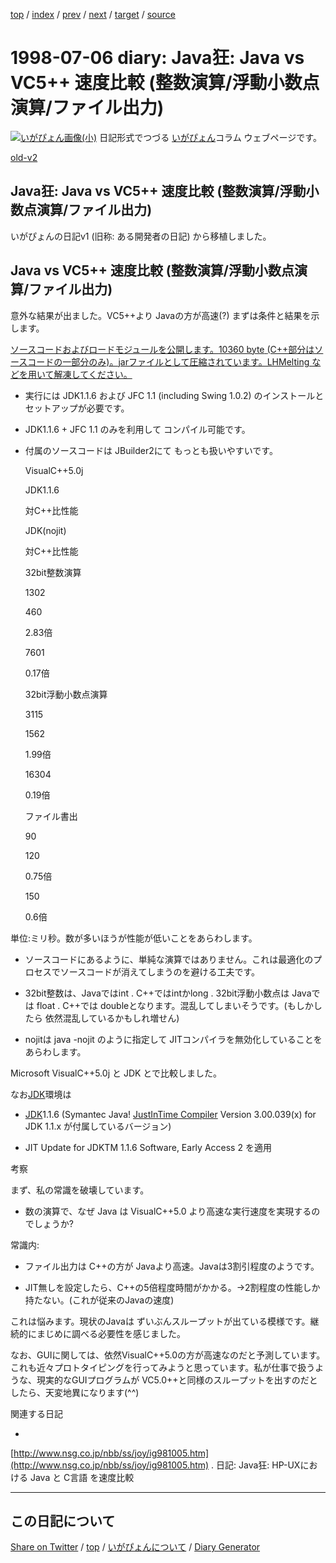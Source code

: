 [top](../index.html) 
 / [index](https://igapyon.github.io/diary/1998/index.html) 
 / [prev](https://igapyon.github.io/diary/1997/ig970723.html) 
 / [next](https://igapyon.github.io/diary/2000/ig000120.html) 
 / [target](https://igapyon.github.io/diary/1998/ig980706.html) 
 / [source](https://github.com/igapyon/diary/blob/gh-pages/1998/ig980706.html.src.md) 

1998-07-06 diary: Java狂: Java vs VC5++ 速度比較 (整数演算/浮動小数点演算/ファイル出力)
=====================================================================================================
[![いがぴょん画像(小)](https://igapyon.github.io/diary/images/iga200306s.jpg "いがぴょん")](https://igapyon.github.io/diary/memo/memoigapyon.html) 日記形式でつづる [いがぴょん](https://igapyon.github.io/diary/memo/memoigapyon.html)コラム ウェブページです。

[old-v2](ig980706-orig.html)

## Java狂: Java vs VC5++ 速度比較 (整数演算/浮動小数点演算/ファイル出力)

いがぴょんの日記v1 (旧称: ある開発者の日記) から移植しました。


## Java vs VC5++ 速度比較 (整数演算/浮動小数点演算/ファイル出力)

意外な結果が出ました。VC5++より Javaの方が高速(?) まずは条件と結果を示します。

  
[ソースコードおよびロードモジュールを公開します。](ig980706.jar)[10360
  byte](ig980706.jar)[ ](ig980706.jar)[(C++部分はソースコードの一部分のみ)。jarファイルとして圧縮されています。LHMelting
  などを用いて解凍してください。](ig980706.jar)

  
* 実行には JDK1.1.6 および JFC 1.1 (including Swing 1.0.2) のインストールとセットアップが必要です。
    
* JDK1.1.6 + JFC 1.1 のみを利用して コンパイル可能です。
    
* 付属のソースコードは JBuilder2にて もっとも扱いやすいです。
  


    VisualC++5.0j

    JDK1.1.6

    対C++比性能

    JDK(nojit)

    対C++比性能

    32bit整数演算

    1302

    460

    2.83倍

    7601

    0.17倍

    32bit浮動小数点演算

    3115

    1562

    1.99倍

    16304

    0.19倍

    ファイル書出

    90

    120

    0.75倍

    150

    0.6倍

単位:ミリ秒。数が多いほうが性能が低いことをあらわします。

* ソースコードにあるように、単純な演算ではありません。これは最適化のプロセスでソースコードが消えてしまうのを避ける工夫です。
  
* 32bit整数は、Javaではint . C++ではintかlong . 32bit浮動小数点は Javaでは float
  . C++では doubleとなります。混乱してしまいそうです。(もしかしたら 依然混乱しているかもしれ増せん)
  
* nojitは java -nojit のように指定して JITコンパイラを無効化していることをあらわします。

Microsoft VisualC++5.0j と JDK とで比較しました。

なお[JDK](http://java.sun.com/products/jdk/1.1/)環境は

* [JDK](http://java.sun.com/products/jdk/1.1/)1.1.6
  (Symantec Java! [JustInTime
  Compiler](http://www.javacats.com/jp/articles/chuckmcmanis091696.html) Version 3.00.039(x) for JDK 1.1.x が付属しているバージョン)
  
* JIT Update for JDKTM 1.1.6 Software, Early Access 2 を適用

考察

まず、私の常識を破壊しています。

* 数の演算で、なぜ Java は VisualC++5.0 より高速な実行速度を実現するのでしょうか?

常識内:

* ファイル出力は C++の方が Javaより高速。Javaは3割引程度のようです。
  
* JIT無しを設定したら、C++の5倍程度時間がかかる。→2割程度の性能しか持たない。(これが従来のJavaの速度)

これは悩みます。現状のJavaは ずいぶんスループットが出ている模様です。継続的にまじめに調べる必要性を感じました。

なお、GUIに関しては、依然VisualC++5.0の方が高速なのだと予測しています。これも近々プロトタイピングを行ってみようと思っています。私が仕事で扱うような、現実的なGUIプログラムが
VC5.0++と同様のスループットを出すのだとしたら、天変地異になります(^^)

関連する日記

* 
  
[http://www.nsg.co.jp/nbb/ss/joy/ig981005.htm](http://www.nsg.co.jp/nbb/ss/joy/ig981005.htm)
. 日記: Java狂: HP-UXにおける Java と C言語 を速度比較

----------------------------------------------------------------------------------------------------

## この日記について

[Share on Twitter](https://twitter.com/intent/tweet?hashtags=igapyon%2Cdiary%2C%E3%81%84%E3%81%8C%E3%81%B4%E3%82%87%E3%82%93&text=Java%E7%8B%82%3A+Java+vs+VC5%2B%2B+%E9%80%9F%E5%BA%A6%E6%AF%94%E8%BC%83+%28%E6%95%B4%E6%95%B0%E6%BC%94%E7%AE%97%2F%E6%B5%AE%E5%8B%95%E5%B0%8F%E6%95%B0%E7%82%B9%E6%BC%94%E7%AE%97%2F%E3%83%95%E3%82%A1%E3%82%A4%E3%83%AB%E5%87%BA%E5%8A%9B%29&url=https%3A%2F%2Figapyon.github.io%2Fdiary%2F1998%2Fig980706.html) / [top](../index.html) / [いがぴょんについて](https://igapyon.github.io/diary/memo/memoigapyon.html) / [Diary Generator](https://github.com/igapyon/igapyonv3)
